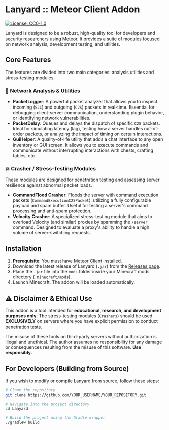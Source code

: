 # Lanyard :: Meteor Client Addon

[![License: CC0-1.0](https://img.shields.io/badge/License-CC0%201.0-lightgrey.svg)](http://creativecommons.org/publicdomain/zero/1.0/)

Lanyard is designed to be a robust, high-quality tool for developers and security researchers using Meteor. It provides a suite of modules focused on network analysis, development testing, and utilities.

## Core Features

The features are divided into two main categories: analysis utilities and stress-testing modules.

### 🔬 Network Analysis & Utilities

*   **PacketLogger**: A powerful packet analyzer that allows you to inspect incoming (`S2C`) and outgoing (`C2S`) packets in real-time. Essential for debugging client-server communication, understanding plugin behavior, or identifying network vulnerabilities.
*   **PacketDelay**: Queues and delays the dispatch of specific `C2S` packets. Ideal for simulating latency (lag), testing how a server handles out-of-order packets, or analyzing the impact of timing on certain interactions.
*   **GuiHelper**: A quality-of-life utility that adds a chat interface to any open inventory or GUI screen. It allows you to execute commands and communicate without interrupting interactions with chests, crafting tables, etc.

### 💥 Crasher / Stress-Testing Modules

These modules are designed for penetration testing and assessing server resilience against abnormal packet loads.

*   **CommandFlood Crasher**: Floods the server with command execution packets (`CommandExecutionC2SPacket`), utilizing a fully configurable payload and spam buffer. Useful for testing a server's command processing and anti-spam protection.
*   **Velocity Crasher**: A specialized stress-testing module that aims to overload Velocity (and similar) proxies by spamming the `/server` command. Designed to evaluate a proxy's ability to handle a high volume of server-switching requests.

## Installation

1.  **Prerequisite**: You must have [Meteor Client](https://meteorclient.com/) installed.
2.  Download the latest release of Lanyard (`.jar`) from the [Releases page](https://github.com/YOUR_USERNAME/YOUR_REPOSITORY/releases).
3.  Place the `.jar` file into the `mods` folder inside your Minecraft mods directory (`.minecraft/mods`).
4.  Launch Minecraft. The addon will be loaded automatically.

## ⚠️ Disclaimer & Ethical Use

This addon is a tool intended for **educational, research, and development purposes only**. The stress-testing modules (`Crashers`) should be used **EXCLUSIVELY** on servers where you have explicit permission to conduct penetration tests.

The misuse of these tools on third-party servers without authorization is illegal and unethical. The author assumes no responsibility for any damage or consequences resulting from the misuse of this software. **Use responsibly.**

## For Developers (Building from Source)

If you wish to modify or compile Lanyard from source, follow these steps:

```bash
# Clone the repository
git clone https://github.com/YOUR_USERNAME/YOUR_REPOSITORY.git

# Navigate into the project directory
cd Lanyard

# Build the project using the Gradle wrapper
./gradlew build
